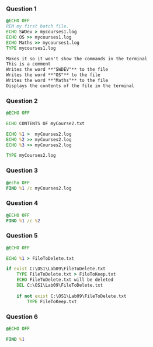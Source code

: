### Question 1
```bat showlinenumbers
@ECHO OFF
REM my first batch file.
ECHO SWDev > mycourses1.log
ECHO OS >> mycourses1.log
ECHO Maths >> mycourses1.log
TYPE mycourses1.log
```

```md showlinenumbers
Makes it so it won't show the commands in the terminal
This is a comment
Writes the word **"SWDEV"** to the file
Writes the word **"OS"** to the file
Writes the word **"Maths"** to the file
Displays the contents of the file in the terminal
```

### Question 2
```bat showlinenumbers
@ECHO OFF

ECHO CONTENTS OF myCourse2.txt

ECHO %1 >  myCourses2.log
ECHO %2 >> myCourses2.log
ECHO %3 >> myCourses2.log

TYPE myCourses2.log
```

### Question 3
```bat showlinenumbers
@echo OFF
FIND %1 /c myCourses2.log
```

### Question 4
```bat showlinenumbers
@ECHO OFF
FIND %1 /c %2
```

### Question 5
```bat showlinenumbers
@ECHO OFF

ECHO %1 > FileToDelete.txt

if exist C:\OS1\Lab09\FileToDelete.txt
	TYPE FileToDelete.txt > FileToKeep.txt
	ECHO FileToDelete.txt will be deleted
	DEL C:\OS1\Lab09\FileToDelete.txt
	
	if not exist C:\OS1\Lab09\FileToDelete.txt
		TYPE FileToKeep.txt
```

### Question 6
```bat showlinenumber
@ECHO OFF

FIND %1
```
